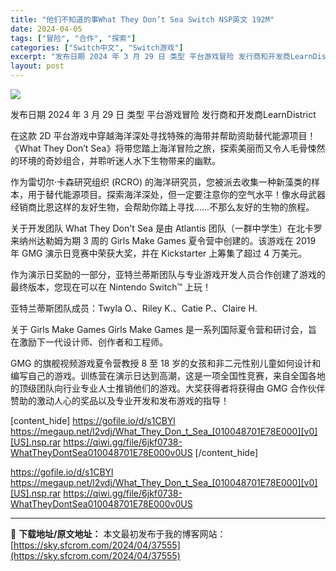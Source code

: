 ```yaml
---
title: "他们不知道的事What They Don’t Sea Switch NSP英文 192M"
date: 2024-04-05
tags: ["冒险", "合作", "探索"]
categories: ["Switch中文", "Switch游戏"]
excerpt: "发布日期 2024 年 3 月 29 日 类型 平台游戏冒险 发行商和开发商LearnDistrict 在这款 2D 平台游戏中穿越海洋深处寻找特殊的海带并帮助资助替代能源项目！ 《What They Don’t Sea》将带您踏上海洋冒险之旅，探索美丽而又令人毛骨悚然的环境的奇妙组合，并聆听迷人水&hellip;"
layout: post
---
```


<img class="aligncenter" src="https://sky.sfcrom.com/wp-content/uploads/2024/04/20240405133600-83553.png"/>

发布日期	2024 年 3 月 29 日
类型	平台游戏冒险
发行商和开发商LearnDistrict

在这款 2D 平台游戏中穿越海洋深处寻找特殊的海带并帮助资助替代能源项目！
《What They Don’t Sea》将带您踏上海洋冒险之旅，探索美丽而又令人毛骨悚然的环境的奇妙组合，并聆听迷人水下生物带来的幽默。

作为雷切尔·卡森研究组织 (RCRO) 的海洋研究员，您被派去收集一种新藻类的样本，用于替代能源项目。探索海洋深处，但一定要注意你的空气水平！像水母武器经销商比恩这样的友好生物，会帮助你踏上寻找……不那么友好的生物的旅程。

关于开发团队
What They Don't Sea 是由 Atlantis 团队（一群中学生）在北卡罗来纳州达勒姆为期 3 周的 Girls Make Games 夏令营中创建的。该游戏在 2019 年 GMG 演示日竞赛中荣获大奖，并在 Kickstarter 上筹集了超过 4 万美元。

作为演示日奖励的一部分，亚特兰蒂斯团队与专业游戏开发人员合作创建了游戏的最终版本，您现在可以在 Nintendo Switch™ 上玩！

亚特兰蒂斯团队成员：Twyla O.、Riley K.、Catie P.、Claire H.

关于 Girls Make Games
Girls Make Games 是一系列国际夏令营和研讨会，旨在激励下一代设计师、创作者和工程师。

GMG 的旗舰视频游戏夏令营教授 8 至 18 岁的女孩和非二元性别儿童如何设计和编写自己的游戏。训练营在演示日达到高潮，这是一项全国性竞赛，来自全国各地的顶级团队向行业专业人士推销他们的游戏。大奖获得者将获得由 GMG 合作伙伴赞助的激动人心的奖品以及专业开发和发布游戏的指导！

[content_hide]
https://gofile.io/d/s1CBYl
https://megaup.net/l2vdj/What_They_Don_t_Sea_[010048701E78E000][v0][US].nsp.rar
https://qiwi.gg/file/6jkf0738-WhatTheyDontSea010048701E78E000v0US
[/content_hide]

<!--wechatfans start-->
https://gofile.io/d/s1CBYl
https://megaup.net/l2vdj/What_They_Don_t_Sea_[010048701E78E000][v0][US].nsp.rar
https://qiwi.gg/file/6jkf0738-WhatTheyDontSea010048701E78E000v0US
<!--wechatfans end-->

---
📖 **下载地址/原文地址：** 本文最初发布于我的博客网站：[https://sky.sfcrom.com/2024/04/37555](https://sky.sfcrom.com/2024/04/37555)
